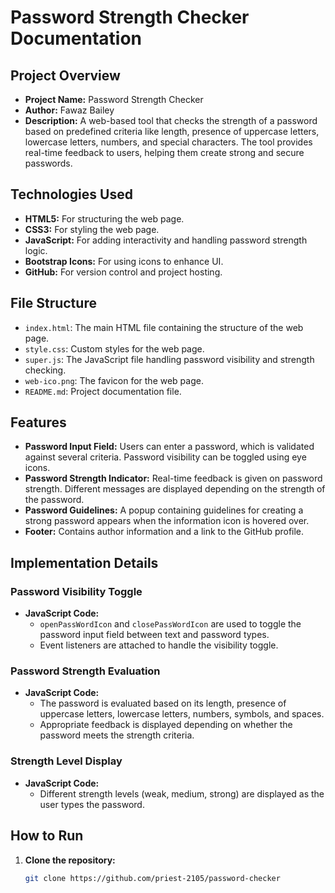 # Password Strength Checker Documentation

## Project Overview

- **Project Name:** Password Strength Checker
- **Author:** Fawaz Bailey
- **Description:** A web-based tool that checks the strength of a password based on predefined criteria like length, presence of uppercase letters, lowercase letters, numbers, and special characters. The tool provides real-time feedback to users, helping them create strong and secure passwords.

## Technologies Used

- **HTML5:** For structuring the web page.
- **CSS3:** For styling the web page.
- **JavaScript:** For adding interactivity and handling password strength logic.
- **Bootstrap Icons:** For using icons to enhance UI.
- **GitHub:** For version control and project hosting.

## File Structure

- `index.html`: The main HTML file containing the structure of the web page.
- `style.css`:  Custom styles for the web page.
- `super.js`: The JavaScript file handling password visibility and strength checking.
- `web-ico.png`: The favicon for the web page.
- `README.md`: Project documentation file.

## Features

- **Password Input Field:** Users can enter a password, which is validated against several criteria. Password visibility can be toggled using eye icons.
- **Password Strength Indicator:** Real-time feedback is given on password strength. Different messages are displayed depending on the strength of the password.
- **Password Guidelines:** A popup containing guidelines for creating a strong password appears when the information icon is hovered over.
- **Footer:** Contains author information and a link to the GitHub profile.

## Implementation Details

### Password Visibility Toggle

- **JavaScript Code:**
  - `openPassWordIcon` and `closePassWordIcon` are used to toggle the password input field between text and password types.
  - Event listeners are attached to handle the visibility toggle.

### Password Strength Evaluation

- **JavaScript Code:**
  - The password is evaluated based on its length, presence of uppercase letters, lowercase letters, numbers, symbols, and spaces.
  - Appropriate feedback is displayed depending on whether the password meets the strength criteria.

### Strength Level Display

- **JavaScript Code:**
  - Different strength levels (weak, medium, strong) are displayed as the user types the password.

## How to Run

1. **Clone the repository:**

   ```bash
   git clone https://github.com/priest-2105/password-checker
